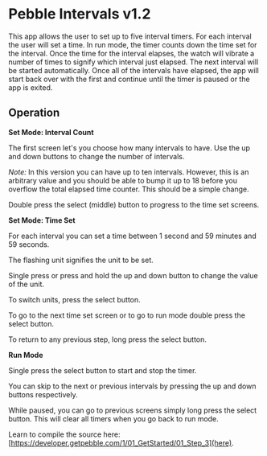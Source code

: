 Pebble Intervals v1.2
=================

This app allows the user to set up to five interval timers. For each interval the user will set a time. In run mode, the timer counts down the time set for the interval. Once the time for the interval elapses, the watch will vibrate a number of times to signify which interval just elapsed. The next interval will be started automatically. Once all of the intervals have elapsed, the app will start back over with the first and continue until the timer is paused or the app is exited.

## Operation
**Set Mode: Interval Count**

The first screen let's you choose how many intervals to have. Use the up and down buttons to change the number of intervals. 

*Note:* In this version you can have up to ten intervals. However, this is an arbitrary value and you should be able to bump it up to 18 before you overflow the total elapsed time counter. This should be a simple change.

Double press the select (middle) button to progress to the time set screens.

**Set Mode: Time Set**

For each interval you can set a time between 1 second and 59 minutes and 59 seconds. 

The flashing unit signifies the unit to be set.

Single press or press and hold the up and down button to change the value of the unit.

To switch units, press the select button. 

To go to the next time set screen or to go to run mode double press the select button.

To return to any previous step, long press the select button.

**Run Mode**

Single press the select button to start and stop the timer. 

You can skip to the next or previous intervals by pressing the up and down buttons respectively. 

While paused, you can go to previous screens simply long press the select button. This will clear all timers when you go back to run mode.

Learn to compile the source here:
[https://developer.getpebble.com/1/01_GetStarted/01_Step_3](here).
